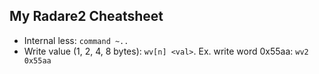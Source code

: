 ## My Radare2 Cheatsheet

* Internal less: `command ~..`
* Write value (1, 2, 4, 8 bytes): `wv[n] <val>`. Ex. write word 0x55aa: `wv2 0x55aa` 
